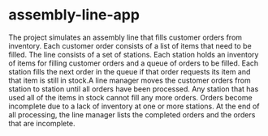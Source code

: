# assembly-line-app

The project simulates an assembly line that fills customer orders from inventory. Each customer order consists of a list of items that need to be filled.
The line consists of a set of stations. Each station holds an inventory of items for filling customer orders and a queue of orders to be filled.
Each station fills the next order in the queue if that order requests its item and that item is still in stock.A line manager moves the customer orders
from station to station until all orders have been processed. Any station that has used all of the items in stock cannot fill any more orders. Orders become
incomplete due to a lack of inventory at one or more stations. At the end of all processing, the line manager lists the completed orders and the orders that
are incomplete.
